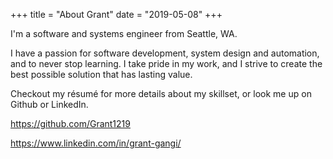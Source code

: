 +++
title = "About Grant"
date = "2019-05-08"
+++

I'm a software and systems engineer from Seattle, WA.

I have a passion for software development, system design and automation, and to never stop learning. I take pride in my work, and I strive to create the best possible solution that has lasting value.

Checkout my résumé for more details about my skillset, or look me up on Github or LinkedIn.

https://github.com/Grant1219

https://www.linkedin.com/in/grant-gangi/
